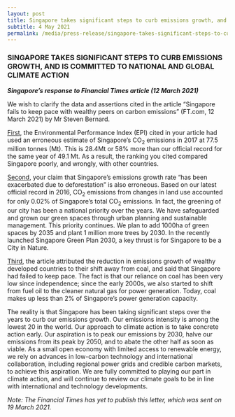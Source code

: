 ```yaml
---
layout: post
title: Singapore takes significant steps to curb emissions growth, and is committed to national and global climate action
subtitle: 4 May 2021
permalink: /media/press-release/singapore-takes-significant-steps-to-curb-emissions-growth-and-is-committed-to-national-and-global-climate-action
---
```


### SINGAPORE TAKES SIGNIFICANT STEPS TO CURB EMISSIONS GROWTH, AND IS COMMITTED TO NATIONAL AND GLOBAL CLIMATE ACTION

***Singapore’s response to Financial Times article (12 March 2021)***

We wish to clarify the data and assertions cited in the article “Singapore fails to keep pace with wealthy peers on carbon emissions” (FT.com, 12 March 2021) by Mr Steven Bernard. 

<u>First</u>, the Environmental Performance Index (EPI) cited in your article had used an erroneous estimate of Singapore’s CO<sub>2</sub> emissions in 2017 at 77.5 million tonnes (Mt).  This is 28.4Mt or 58% more than our official record for the same year of 49.1 Mt. As a result, the ranking you cited compared Singapore poorly, and wrongly, with other countries. 

<u>Second</u>, your claim that Singapore’s emissions growth rate “has been exacerbated due to deforestation” is also erroneous. Based on our latest official record in 2016, CO<sub>2</sub> emissions from changes in land use accounted for only 0.02% of Singapore’s total CO<sub>2</sub> emissions.  In fact, the greening of our city has been a national priority over the years. We have safeguarded and grown our green spaces through urban planning and sustainable management. This priority continues. We plan to add 1000ha of green spaces by 2035 and plant 1 million more trees by 2030. In the recently launched Singapore Green Plan 2030, a key thrust is for Singapore to be a City in Nature. 

<u>Third</u>, the article attributed the reduction in emissions growth of wealthy developed countries to their shift away from coal, and said that Singapore had failed to keep pace. The fact is that our reliance on coal has been very low since independence; since the early 2000s, we also started to shift from fuel oil to the cleaner natural gas for power generation. Today, coal makes up less than 2% of Singapore’s power generation capacity. 

The reality is that Singapore has been taking significant steps over the years to curb our emissions growth. Our emissions intensity is among the lowest 20 in the world. Our approach to climate action is to take concrete action early. Our aspiration is to peak our emissions by 2030, halve our emissions from its peak by 2050, and to abate the other half as soon as viable. As a small open economy with limited access to renewable energy, we rely on advances in low-carbon technology and international collaboration, including regional power grids and credible carbon markets, to achieve this aspiration. We are fully committed to playing our part in climate action, and will continue to review our climate goals to be in line with international and technology developments.

*Note: The Financial Times has yet to publish this letter, which was sent on 19 March 2021.*
